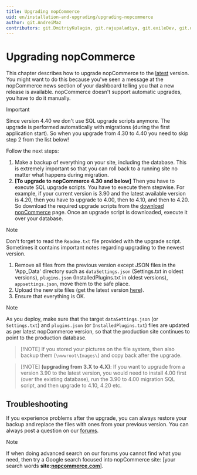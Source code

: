 ```yaml
---
title: Upgrading nopCommerce
uid: en/installation-and-upgrading/upgrading-nopcommerce
author: git.AndreiMaz
contributors: git.DmitriyKulagin, git.rajupaladiya, git.exileDev, git.dunaenko
---
```


# Upgrading nopCommerce

This chapter describes how to upgrade nopCommerce to the [latest](https://www.nopcommerce.com/download-nopcommerce) version. You might want to do this because you've seen a message at the nopCommerce news section of your dashboard telling you that a new release is available. nopCommerce doesn't support automatic upgrades, you have to do it manually.

> [!IMPORTANT]
> 
> Since version 4.40 we don't use SQL upgrade scripts anymore. The upgrade is performed automatically with migrations (during the first application start). So when you upgrade from 4.30 to 4.40 you need to skip step 2 from the list below!

Follow the next steps:

1. Make a backup of everything on your site, including the database. This is extremely important so that you can roll back to a running site no matter what happens during migration.
1. **[To upgrade to nopCommerce 4.30 and below]** Then you have to execute SQL upgrade scripts. You have to execute them stepwise. For example, if your current version is 3.90 and the latest available version is 4.20, then you have to upgrade to 4.00, then to 4.10, and then to 4.20. So download the required upgrade scripts from the [download nopCommerce](https://www.nopcommerce.com/download-nopcommerce) page. Once an upgrade script is downloaded, execute it over your database.

  > [!NOTE]
  > 
  > Don't forget to read the `Readme.txt` file provided with the upgrade script. Sometimes it contains important notes regarding upgrading to the newest version.

1. Remove all files from the previous version except JSON files in the 'App_Data' directory such as `dataSettings.json` (Settings.txt in oldest versions), `plugins.json` (InstalledPlugins.txt in oldest versions), `appsettings.json`, move them to the safe place.
1. Upload the new site files (get the latest version [here](https://www.nopcommerce.com/download-nopcommerce)).
1. Ensure that everything is OK.

> [!NOTE]
> 
> As you deploy, make sure that the target `dataSettings.json` (or `Settings.txt`) and `plugins.json` (or `InstalledPlugins.txt`) files are updated as per latest nopCommerce version, so that the production site continues to point to the production database.

> [!NOTE] If you stored your pictures on the file system, then also backup them (`\wwwroot\Images\`) and copy back after the upgrade.

> [!NOTE] **(upgrading from 3.X to 4.X)**: If you want to upgrade from a version 3.90 to the latest version, you would need to install 4.00 first (over the existing database), run the 3.90 to 4.00 migration SQL script, and then upgrade to 4.10, 4.20 etc.

## Troubleshooting

If you experience problems after the upgrade, you can always restore your backup and replace the files with ones from your previous version. You can always post a question on our [forums](https://www.nopcommerce.com/boards/).

> [!Note]
> 
> If when doing advanced search on our forums you cannot find what you need, then try a Google search focused into nopCommerce site: [your search words **site:[nopcommerce.com](https://www.nopcommerce.com/ "nopcommerce.com")**].
